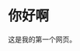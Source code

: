 
<html>
<head>
<meta charset="utf-8">
</head>
<body>

<h1>你好啊</h1>
<p>这是我的第一个网页。</p>

</body>
</html>
